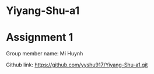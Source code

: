 # Yiyang-Shu-a1
# Assignment 1 
Group member name: Mi Huynh

Github link:
https://github.com/yyshu917/Yiyang-Shu-a1.git

